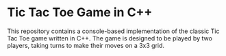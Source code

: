 # Tic Tac Toe Game in C++
This repository contains a console-based implementation of the classic Tic Tac Toe game written in C++. The game is designed to be played by two players, taking turns to make their moves on a 3x3 grid.
